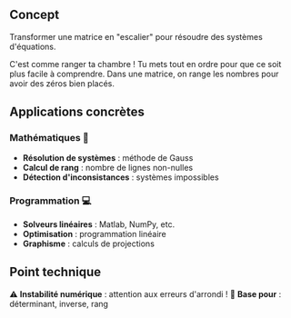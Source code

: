 ## Concept
Transformer une matrice en "escalier" pour résoudre des systèmes d'équations.

C'est comme ranger ta chambre ! Tu mets tout en ordre pour que ce soit plus facile à comprendre. Dans une matrice, on range les nombres pour avoir des zéros bien placés.

## Applications concrètes

### Mathématiques 🧮
- **Résolution de systèmes** : méthode de Gauss
- **Calcul de rang** : nombre de lignes non-nulles
- **Détection d'inconsistances** : systèmes impossibles

### Programmation 💻
- **Solveurs linéaires** : Matlab, NumPy, etc.
- **Optimisation** : programmation linéaire
- **Graphisme** : calculs de projections

## Point technique
⚠️ **Instabilité numérique** : attention aux erreurs d'arrondi !
🎯 **Base pour** : déterminant, inverse, rang
